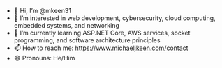 - 👋 Hi, I’m @mkeen31
- 👀 I’m interested in web development, cybersecurity, cloud computing, embedded systems, and networking
- 🌱 I’m currently learning ASP.NET Core, AWS services, socket programming, and software architecture principles
- 📫 How to reach me: https://www.michaeljkeen.com/contact
- 😄 Pronouns: He/Him

<!---
mkeen31/mkeen31 is a ✨ special ✨ repository because its `README.md` (this file) appears on your GitHub profile.
You can click the Preview link to take a look at your changes.
--->
